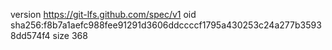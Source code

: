 version https://git-lfs.github.com/spec/v1
oid sha256:f8b7a1aefc988fee91291d3606ddccccf1795a430253c24a277b35938dd574f4
size 368
